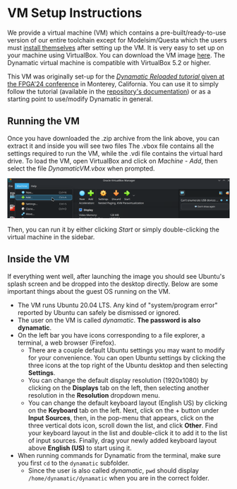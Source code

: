 # VM Setup Instructions

We provide a virtual machine (VM) which contains a pre-built/ready-to-use version of our entire toolchain except for Modelsim/Questa which the users must [install themselves](../UserGuide/AdvancedBuild.md#6-modelsimquesta-installation) after setting up the VM. It is very easy to set up on your machine using VirtualBox. You can download the VM image [here](https://drive.google.com/file/d/1s86dzU8jbSSdh13DctS922OKoACgvVD5/view?usp=drive_link). The Dynamatic virtual machine is compatible with VirtualBox 5.2 or higher.

This VM was originally set-up for the [*Dynamatic Reloaded tutorial* given at the FPGA'24 conference](https://www.isfpga.org/past/fpga2024/workshops-tutorials/#t7) in Monterey, California. You can use it to simply follow the tutorial (available in the [repository's documentation](Tutorials/Introduction/Introduction.md)) or as a starting point to use/modify Dynamatic in general.

## Running the VM

Once you have downloaded the .zip archive from the link above, you can extract it and inside you will see two files The .vbox file contains all the settings required to run the VM, while the .vdi file contains the virtual hard drive. To load the VM, open VirtualBox and click on *Machine - Add*, then select the file *DynamaticVM.vbox* when prompted. 

![](../Figures/virtualbox1.png)

Then, you can run it by either clicking *Start* or simply double-clicking the virtual machine in the sidebar.

## Inside the VM

If everything went well, after launching the image you should see Ubuntu's splash screen and be dropped into the desktop directly. Below are some important things about the guest OS running on the VM.

- The VM runs Ubuntu 20.04 LTS. Any kind of "system/program error" reported by Ubuntu can safely be dismissed or ignored.
- The user on the VM is called *dynamatic*. **The password is also dynamatic**.
- On the left bar you have icons corresponding to a file explorer, a terminal, a web browser (Firefox).
  - There are a couple default Ubuntu settings you may want to modify for your convenience. You can open Ubuntu settings by clicking the three icons at the top right of the Ubuntu desktop and then selecting **Settings**.
  - You can change the default display resolution (1920x1080) by clicking on the **Displays** tab on the left, then selecting another resolution in the **Resolution** dropdown menu.
  - You can change the default keyboard layout (English US) by clicking on the **Keyboard** tab on the left. Next, click on the + button under **Input Sources**, then, in the pop-menu that appears, click on the three vertical dots icon, scroll down the list, and click **Other**. Find your keyboard layout in the list and double-click it to add it to the list of input sources. Finally, drag your newly added keyboard layout above **English (US)** to start using it.
- When running commands for Dynamatic from the terminal, make sure you first `cd` to the `dynamatic` subfolder.
  - Since the user is also called *dynamatic*, `pwd` should display `/home/dynamatic/dynamatic` when you are in the correct folder.